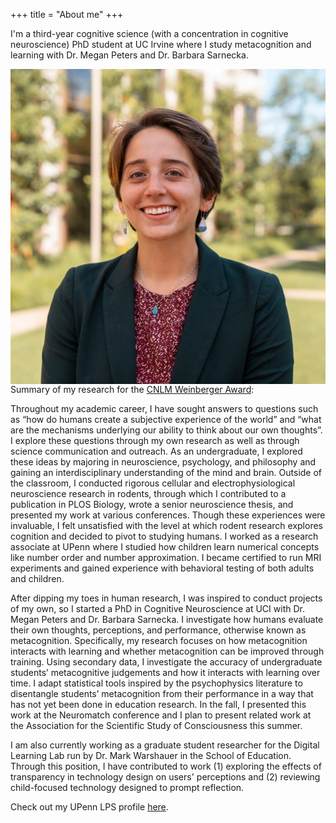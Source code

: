 +++
title = "About me"
+++

I'm a third-year cognitive science (with a concentration in cognitive neuroscience) PhD student at UC Irvine where I study metacognition and learning with Dr. Megan Peters and Dr. Barbara Sarnecka. 

<img src="/img/about.jpg " alt="This is me" style="float:right;width:400"/>

Summary of my research for the [CNLM Weinberger Award](https://cnlm.uci.edu/awards/weinberger):

Throughout my academic career, I have sought answers to questions such as “how do humans create a subjective experience of the world” and “what are the mechanisms underlying our ability to think about our own thoughts”. I explore these questions through my own research as well as through science communication and outreach. As an undergraduate, I explored these ideas by majoring in neuroscience, psychology, and philosophy and gaining an interdisciplinary understanding of the mind and brain. Outside of the classroom, I conducted rigorous cellular and electrophysiological neuroscience research in rodents, through which I contributed to a publication in PLOS Biology, wrote a senior neuroscience thesis, and presented my work at various conferences. Though these experiences were invaluable, I felt unsatisfied with the level at which rodent research explores cognition and decided to pivot to studying humans. I worked as a research associate at UPenn where I studied how children learn numerical concepts like number order and number approximation. I became certified to run MRI experiments and gained experience with behavioral testing of both adults and children. 

After dipping my toes in human research, I was inspired to conduct projects of my own, so I started a PhD in Cognitive Neuroscience at UCI with Dr. Megan Peters and Dr. Barbara Sarnecka. I investigate how humans evaluate their own thoughts, perceptions, and performance, otherwise known as metacognition. Specifically, my research focuses on how metacognition interacts with learning and whether metacognition can be improved through training. Using secondary data, I investigate the accuracy of undergraduate students’ metacognitive judgements and how it interacts with learning over time. I adapt statistical tools inspired by the psychophysics literature to disentangle students’ metacognition from their performance in a way that has not yet been done in education research. In the fall, I presented this work at the Neuromatch conference and I plan to present related work at the Association for the Scientific Study of Consciousness this summer. 

I am also currently working as a graduate student researcher for the Digital Learning Lab run by Dr. Mark Warshauer in the School of Education. Through this position, I have contributed to work (1) exploring the effects of transparency in technology design on users' perceptions and (2) reviewing child-focused technology designed to prompt reflection.

Check out my UPenn LPS profile [here](https://www.lps.upenn.edu/non-degree-programs/postbacc-studies/stories/nora-ashley-bradford).

